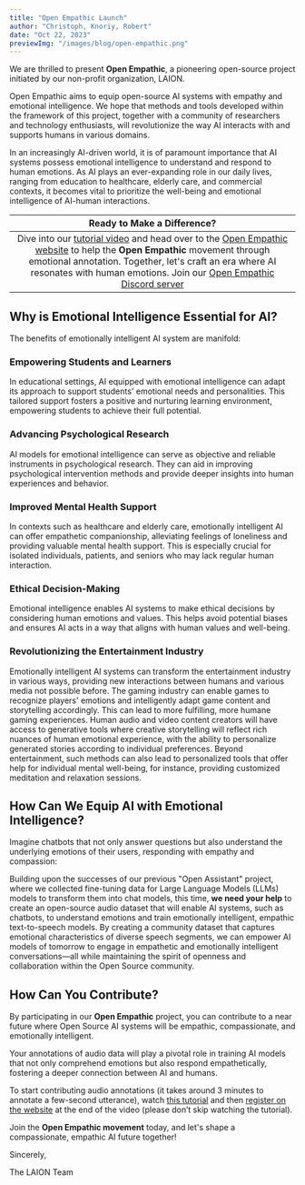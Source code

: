 ```yaml
---
title: "Open Empathic Launch"
author: "Christoph, Knoriy, Robert"
date: "Oct 22, 2023"
previewImg: "/images/blog/open-empathic.png"
---
```


We are thrilled to present **Open Empathic**, a pioneering open-source project initiated by our non-profit organization, LAION.

Open Empathic aims to equip open-source AI systems with empathy and emotional intelligence. We hope that methods and tools developed within the framework of this project, together with a community of researchers and technology enthusiasts, will revolutionize the way AI interacts with and supports humans in various domains.

In an increasingly AI-driven world, it is of paramount importance that AI systems possess emotional intelligence to understand and respond to human emotions. As AI plays an ever-expanding role in our daily lives, ranging from education to healthcare, elderly care, and commercial contexts, it becomes vital to prioritize the well-being and emotional intelligence of AI-human interactions.

| **Ready to Make a Difference?** |
|:------------------------------:|
| Dive into our [tutorial video](https://youtu.be/GZqYr8_Q7DE) and head over to the [Open Empathic website](https://dct.openempathic.ai/) to help the **Open Empathic** movement through emotional annotation. Together, let's craft an era where AI resonates with human emotions. Join our [Open Empathic Discord server](https://discord.gg/vpy76eCR)|

## Why is Emotional Intelligence Essential for AI?

The benefits of emotionally intelligent AI system are manifold:

### Empowering Students and Learners

In educational settings, AI equipped with emotional intelligence can adapt its approach to support students' emotional needs and personalities. This tailored support fosters a positive and nurturing learning environment, empowering students to achieve their full potential.

### Advancing Psychological Research

AI models for emotional intelligence can serve as objective and reliable instruments in psychological research. They can aid in improving psychological intervention methods and provide deeper insights into human experiences and behavior.

### Improved Mental Health Support

In contexts such as healthcare and elderly care, emotionally intelligent AI can offer empathetic companionship, alleviating feelings of loneliness and providing valuable mental health support. This is especially crucial for isolated individuals, patients, and seniors who may lack regular human interaction.

### Ethical Decision-Making

Emotional intelligence enables AI systems to make ethical decisions by considering human emotions and values. This helps avoid potential biases and ensures AI acts in a way that aligns with human values and well-being.

### Revolutionizing the Entertainment Industry

Emotionally intelligent AI systems can transform the entertainment industry in various ways, providing new interactions between humans and various media not possible before. The gaming industry can enable games to recognize players' emotions and intelligently adapt game content and storytelling accordingly. This can lead to more fulfilling, more humane gaming experiences. Human audio and video content creators will have access to generative tools where creative storytelling will reflect rich nuances of human emotional experience, with the ability to personalize generated stories according to individual preferences. Beyond entertainment, such methods can also lead to personalized tools that offer help for individual mental well-being, for instance, providing customized meditation and relaxation sessions.

## How Can We Equip AI with Emotional Intelligence?

Imagine chatbots that not only answer questions but also understand the underlying emotions of their users, responding with empathy and compassion:

Building upon the successes of our previous "Open Assistant" project, where we collected fine-tuning data for Large Language Models (LLMs) models to transform them into chat models, this time, **we need your help** to create an open-source audio dataset that will enable AI systems, such as chatbots, to understand emotions and train emotionally intelligent, empathic text-to-speech models. By creating a community dataset that captures emotional characteristics of diverse speech segments, we can empower AI models of tomorrow to engage in empathetic and emotionally intelligent conversations—all while maintaining the spirit of openness and collaboration within the Open Source community.

## How Can You Contribute?

By participating in our **Open Empathic** project, you can contribute to a near future where Open Source AI systems will be empathic, compassionate, and emotionally intelligent.

Your annotations of audio data will play a pivotal role in training AI models that not only comprehend emotions but also respond empathetically, fostering a deeper connection between AI and humans.

To start contributing audio annotations (it takes around 3 minutes to annotate a few-second utterance), watch [this tutorial](https://youtu.be/GZqYr8_Q7DE) and then [register on the website](https://dct.openempathic.ai/) at the end of the video (please don’t skip watching the tutorial).

Join the **Open Empathic movement** today, and let's shape a compassionate, empathic AI future together!

Sincerely,

The LAION Team
